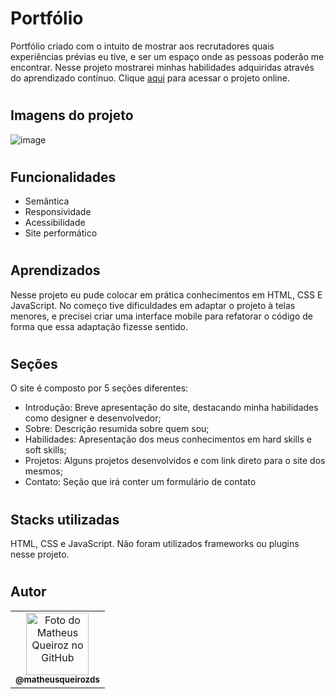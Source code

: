 # Portfólio

Portfólio criado com o intuito de mostrar aos recrutadores quais experiências prévias eu tive, e ser um espaço onde as pessoas poderão me encontrar. Nesse projeto mostrarei minhas habilidades adquiridas através do aprendizado contínuo. Clique [aqui](https://matheusqueirozds.dev) para acessar o projeto online.

#

## Imagens do projeto

![image](https://user-images.githubusercontent.com/70871620/170805577-e07acc80-38c7-408f-9fce-aacd00bdf2b4.png)

#

## Funcionalidades

- Semântica
- Responsividade
- Acessibilidade
- Site performático

#

## Aprendizados

Nesse projeto eu pude colocar em prática conhecimentos em HTML, CSS E JavaScript. No começo tive dificuldades em adaptar o projeto à telas menores, e precisei criar uma interface mobile para refatorar o código de forma que essa adaptação fizesse sentido.

#

## Seções

O site é composto por 5 seções diferentes:

-   Introdução: Breve apresentação do site, destacando minha habilidades como designer e desenvolvedor;
-   Sobre: Descrição resumida sobre quem sou;
-   Habilidades: Apresentação dos meus conhecimentos em hard skills e soft skills;
-   Projetos: Alguns projetos desenvolvidos e com link direto para o site dos mesmos;
-   Contato: Seção que irá conter um formulário de contato

#

## Stacks utilizadas

HTML, CSS e JavaScript. Não foram utilizados frameworks ou plugins nesse projeto.

#

## Autor

<table>
  <tr>
    <td align="center">
      <a href="https://github.com/matheusqueirozds">
        <img src="https://avatars.githubusercontent.com/u/70871620?v=4" width="100px;" alt="Foto do Matheus Queiroz no GitHub"/><br>
        <sub>
          <b>@matheusqueirozds</b>
        </sub>
      </a>
    </td>
  </tr>
</table>
